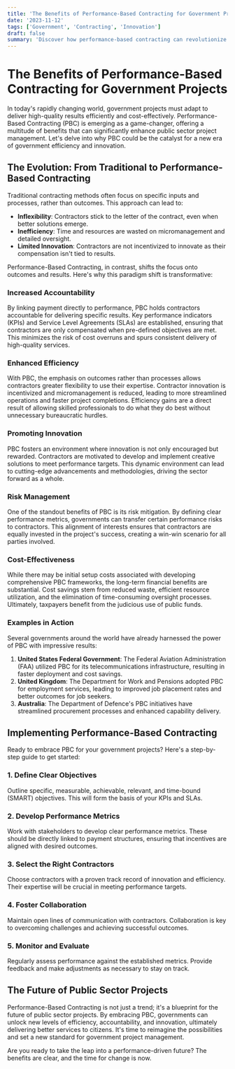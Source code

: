 ```yaml
---
title: 'The Benefits of Performance-Based Contracting for Government Projects'
date: '2023-11-12'
tags: ['Government', 'Contracting', 'Innovation']
draft: false
summary: 'Discover how performance-based contracting can revolutionize government projects, enhancing efficiency, accountability, and innovation.'
---
```


# The Benefits of Performance-Based Contracting for Government Projects

In today's rapidly changing world, government projects must adapt to deliver high-quality results efficiently and cost-effectively. Performance-Based Contracting (PBC) is emerging as a game-changer, offering a multitude of benefits that can significantly enhance public sector project management. Let's delve into why PBC could be the catalyst for a new era of government efficiency and innovation.

## The Evolution: From Traditional to Performance-Based Contracting

Traditional contracting methods often focus on specific inputs and processes, rather than outcomes. This approach can lead to:

- **Inflexibility**: Contractors stick to the letter of the contract, even when better solutions emerge.
- **Inefficiency**: Time and resources are wasted on micromanagement and detailed oversight.
- **Limited Innovation**: Contractors are not incentivized to innovate as their compensation isn't tied to results.

Performance-Based Contracting, in contrast, shifts the focus onto outcomes and results. Here's why this paradigm shift is transformative:

### Increased Accountability

By linking payment directly to performance, PBC holds contractors accountable for delivering specific results. Key performance indicators (KPIs) and Service Level Agreements (SLAs) are established, ensuring that contractors are only compensated when pre-defined objectives are met. This minimizes the risk of cost overruns and spurs consistent delivery of high-quality services.

### Enhanced Efficiency

With PBC, the emphasis on outcomes rather than processes allows contractors greater flexibility to use their expertise. Contractor innovation is incentivized and micromanagement is reduced, leading to more streamlined operations and faster project completions. Efficiency gains are a direct result of allowing skilled professionals to do what they do best without unnecessary bureaucratic hurdles.

### Promoting Innovation

PBC fosters an environment where innovation is not only encouraged but rewarded. Contractors are motivated to develop and implement creative solutions to meet performance targets. This dynamic environment can lead to cutting-edge advancements and methodologies, driving the sector forward as a whole.

### Risk Management

One of the standout benefits of PBC is its risk mitigation. By defining clear performance metrics, governments can transfer certain performance risks to contractors. This alignment of interests ensures that contractors are equally invested in the project's success, creating a win-win scenario for all parties involved.

### Cost-Effectiveness

While there may be initial setup costs associated with developing comprehensive PBC frameworks, the long-term financial benefits are substantial. Cost savings stem from reduced waste, efficient resource utilization, and the elimination of time-consuming oversight processes. Ultimately, taxpayers benefit from the judicious use of public funds.

### Examples in Action

Several governments around the world have already harnessed the power of PBC with impressive results:

1. **United States Federal Government**: The Federal Aviation Administration (FAA) utilized PBC for its telecommunications infrastructure, resulting in faster deployment and cost savings.
2. **United Kingdom**: The Department for Work and Pensions adopted PBC for employment services, leading to improved job placement rates and better outcomes for job seekers.
3. **Australia**: The Department of Defence's PBC initiatives have streamlined procurement processes and enhanced capability delivery.

## Implementing Performance-Based Contracting

Ready to embrace PBC for your government projects? Here's a step-by-step guide to get started:

### 1. Define Clear Objectives

Outline specific, measurable, achievable, relevant, and time-bound (SMART) objectives. This will form the basis of your KPIs and SLAs.

### 2. Develop Performance Metrics

Work with stakeholders to develop clear performance metrics. These should be directly linked to payment structures, ensuring that incentives are aligned with desired outcomes.

### 3. Select the Right Contractors

Choose contractors with a proven track record of innovation and efficiency. Their expertise will be crucial in meeting performance targets.

### 4. Foster Collaboration

Maintain open lines of communication with contractors. Collaboration is key to overcoming challenges and achieving successful outcomes.

### 5. Monitor and Evaluate

Regularly assess performance against the established metrics. Provide feedback and make adjustments as necessary to stay on track.

## The Future of Public Sector Projects

Performance-Based Contracting is not just a trend; it's a blueprint for the future of public sector projects. By embracing PBC, governments can unlock new levels of efficiency, accountability, and innovation, ultimately delivering better services to citizens. It's time to reimagine the possibilities and set a new standard for government project management.

Are you ready to take the leap into a performance-driven future? The benefits are clear, and the time for change is now.